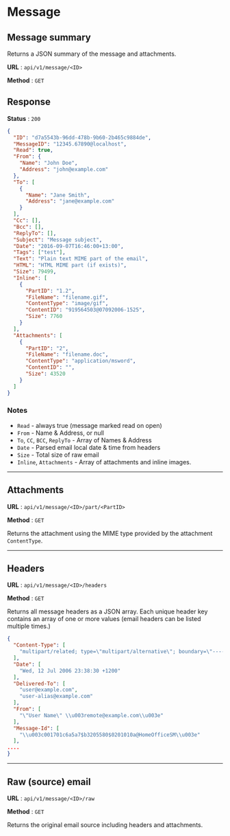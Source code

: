 # Message

## Message summary

Returns a JSON summary of the message and attachments.

**URL** : `api/v1/message/<ID>`

**Method** : `GET`

## Response

**Status** : `200`

```json
{
  "ID": "d7a5543b-96dd-478b-9b60-2b465c9884de",
  "MessageID": "12345.67890@localhost",
  "Read": true,
  "From": {
    "Name": "John Doe",
    "Address": "john@example.com"
  },
  "To": [
    {
      "Name": "Jane Smith",
      "Address": "jane@example.com"
    }
  ],
  "Cc": [],
  "Bcc": [],
  "ReplyTo": [],
  "Subject": "Message subject",
  "Date": "2016-09-07T16:46:00+13:00",
  "Tags": ["test"],
  "Text": "Plain text MIME part of the email",
  "HTML": "HTML MIME part (if exists)",
  "Size": 79499,
  "Inline": [
    {
      "PartID": "1.2",
      "FileName": "filename.gif",
      "ContentType": "image/gif",
      "ContentID": "919564503@07092006-1525",
      "Size": 7760
    }
  ],
  "Attachments": [
    {
      "PartID": "2",
      "FileName": "filename.doc",
      "ContentType": "application/msword",
      "ContentID": "",
      "Size": 43520
    }
  ]
}
```
### Notes

- `Read` - always true (message marked read on open)
- `From` - Name & Address, or null
- `To`, `CC`, `BCC`, `ReplyTo` - Array of Names & Address
- `Date` - Parsed email local date & time from headers
- `Size` - Total size of raw email
- `Inline`, `Attachments` - Array of attachments and inline images.


---
## Attachments

**URL** : `api/v1/message/<ID>/part/<PartID>`

**Method** : `GET`

Returns the attachment using the MIME type provided by the attachment `ContentType`.

---
## Headers

**URL** : `api/v1/message/<ID>/headers`

**Method** : `GET`

Returns all message headers as a JSON array.
Each unique header key contains an array of one or more values (email headers can be listed multiple times.)

```json
{
  "Content-Type": [
    "multipart/related; type=\"multipart/alternative\"; boundary=\"----=_NextPart_000_0013_01C6A60C.47EEAB80\""
  ],
  "Date": [
    "Wed, 12 Jul 2006 23:38:30 +1200"
  ],
  "Delivered-To": [
    "user@example.com",
    "user-alias@example.com"
  ],
  "From": [
    "\"User Name\" \\u003remote@example.com\\u003e"
  ],
  "Message-Id": [
    "\\u003c001701c6a5a7$b3205580$0201010a@HomeOfficeSM\\u003e"
  ],
....
}
```


---
## Raw (source) email

**URL** : `api/v1/message/<ID>/raw`

**Method** : `GET`

Returns the original email source including headers and attachments.
